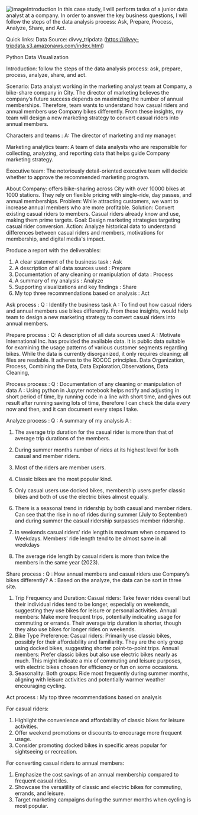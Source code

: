 ![image](https://github.com/y4611676/Unanimous-Project/assets/71640831/c3421c79-4a0b-4d15-b133-cae161accd6f)Introduction
In this case study, I will perform tasks of a junior data analyst at a company. In order to answer the key business questions, I will follow the steps of the data analysis process: Ask, Prepare, Process, Analyze, Share, and Act.

Quick links:
Data Source: divvy_tripdata (https://divvy-tripdata.s3.amazonaws.com/index.html)

Python Data Visualization

Introduction: 
follow the steps of the data analysis process: ask, prepare, process, analyze, share, and act. 

Scenario: 
Data analyst working in the marketing analyst team at Company, a bike-share company in City. 
The director of marketing believes the company’s future success depends on maximizing the number of annual memberships. 
Therefore, team wants to understand how casual riders and annual members use Company bikes differently. 
From these insights, my team will design a new marketing strategy to convert casual riders into annual members.


Characters and teams :
A: The director of marketing and my manager. 

Marketing analytics team: A team of data analysts who are responsible for collecting, analyzing, and reporting data that helps guide Company marketing strategy. 

Executive team: The notoriously detail-oriented executive team will decide whether to approve the recommended marketing program.


About Company:
offers bike-sharing across City with over 10000 bikes at 1000 stations. They rely on flexible pricing with single-ride, day passes, and annual memberships.
Problem: While attracting customers, we want to increase annual members who are more profitable.
Solution: Convert existing casual riders to members. Casual riders already know and use, making them prime targets.
Goal: Design marketing strategies targeting casual rider conversion.
Action: Analyze historical data to understand differences between casual riders and members, motivations for membership, and digital media's impact.

Produce a report with the deliverables:

1. A clear statement of the business task : Ask
2. A description of all data sources used  : Prepare
3. Documentation of any cleaning or manipulation of data : Process
4. A summary of my analysis : Analyze
5. Supporting visualizations and key findings : Share
6. My top three recommendations based on analysis : Act


Ask process : 
Q : Identify the business task
A : To find out how casual riders and annual members use bikes differently. From these insights, would help team to design a new marketing strategy to convert casual riders into annual members.

Prepare process : 
Q: A description of all data sources used 
A : Motivate International Inc. has provided the available data. It is public data suitable for examining the usage patterns of various customer segments regarding bikes. While the data is currently disorganized, it only requires cleaning; all files are readable. It adheres to the ROCCC principles. Data Organization, Process, Combining the Data, Data Exploration,Observations, Data Cleaning, 

Process process : 
Q : Documentation of any cleaning or manipulation of data
A : Using python in Jupyter notebook helps notify and adjusting in short period of time, by running code in a line with short time, and gives out result after running saving lots of time, therefore I can check the data every now and then, and it can document every steps I take.

Analyze process : 
Q : A summary of my analysis
A : 
1. The average trip duration for the casual rider is more than that of average trip durations of the members.

   
2.  During summer months number of rides at its highest level for both casual and member riders.
   
4. Most of the riders are member users.
   
6. Classic bikes are the most popular kind.
   
8. Only casual users use docked bikes, membership users prefer classic bikes and both of use the electric bikes almost equally.
   

10. There is a seasonal trend in ridership by both casual and member riders. Can see that the rise in no of rides during summer (July to September) and during summer the casual ridership surpasses member ridership.
   
12. In weekends casual riders' ride length is maximum when compared to Weekdays. Members' ride length tend to be almost same in all weekdays
    
14. The average ride length by casual riders is more than twice the members in the same year (2023).




Share process : 
Q : How annual members and casual riders use Company’s bikes differently? 
A : 
Based on the analyze, the data can be sort in three site.
1. Trip Frequency and Duration:
Casual riders: Take fewer rides overall but their individual rides tend to be longer, especially on weekends, suggesting they use bikes for leisure or personal activities.
Annual members: Make more frequent trips, potentially indicating usage for commuting or errands. Their average trip duration is shorter, though they also use bikes for longer rides on weekends.
2. Bike Type Preference:
Casual riders: Primarily use classic bikes, possibly for their affordability and familiarity. They are the only group using docked bikes, suggesting shorter point-to-point trips.
Annual members: Prefer classic bikes but also use electric bikes nearly as much. This might indicate a mix of commuting and leisure purposes, with electric bikes chosen for efficiency or fun on some occasions.
3. Seasonality:
Both groups: Ride most frequently during summer months, aligning with leisure activities and potentially warmer weather encouraging cycling.

Act process : 
My top three recommendations based on analysis

For casual riders: 
1. Highlight the convenience and affordability of classic bikes for leisure activities.
2. Offer weekend promotions or discounts to encourage more frequent usage.
3. Consider promoting docked bikes in specific areas popular for sightseeing or recreation.

For converting casual riders to annual members: 
1. Emphasize the cost savings of an annual membership compared to frequent casual rides.
2. Showcase the versatility of classic and electric bikes for commuting, errands, and leisure.
3. Target marketing campaigns during the summer months when cycling is most popular.



